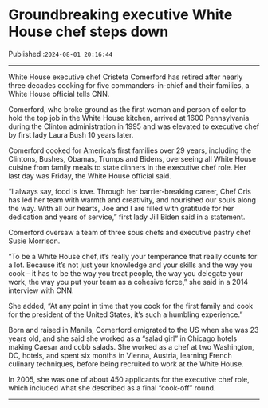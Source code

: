 # Groundbreaking executive White House chef steps down

Published :`2024-08-01 20:16:44`

---

White House executive chef Cristeta Comerford has retired after nearly three decades cooking for five commanders-in-chief and their families, a White House official tells CNN.

Comerford, who broke ground as the first woman and person of color to hold the top job in the White House kitchen, arrived at 1600 Pennsylvania during the Clinton administration in 1995 and was elevated to executive chef by first lady Laura Bush 10 years later.

Comerford cooked for America’s first families over 29 years, including the Clintons, Bushes, Obamas, Trumps and Bidens, overseeing all White House cuisine from family meals to state dinners in the executive chef role. Her last day was Friday, the White House official said.

“I always say, food is love. Through her barrier-breaking career, Chef Cris has led her team with warmth and creativity, and nourished our souls along the way. With all our hearts, Joe and I are filled with gratitude for her dedication and years of service,” first lady Jill Biden said in a statement.

Comerford oversaw a team of three sous chefs and executive pastry chef Susie Morrison.

“To be a White House chef, it’s really your temperance that really counts for a lot. Because it’s not just your knowledge and your skills and the way you cook – it has to be the way you treat people, the way you delegate your work, the way you put your team as a cohesive force,” she said in a 2014 interview with CNN.

She added, “At any point in time that you cook for the first family and cook for the president of the United States, it’s such a humbling experience.”

Born and raised in Manila, Comerford emigrated to the US when she was 23 years old, and she said she worked as a “salad girl” in Chicago hotels making Caesar and cobb salads. She worked as a chef at two Washington, DC, hotels, and spent six months in Vienna, Austria, learning French culinary techniques, before being recruited to work at the White House.

In 2005, she was one of about 450 applicants for the executive chef role, which included what she described as a final “cook-off” round.

---

